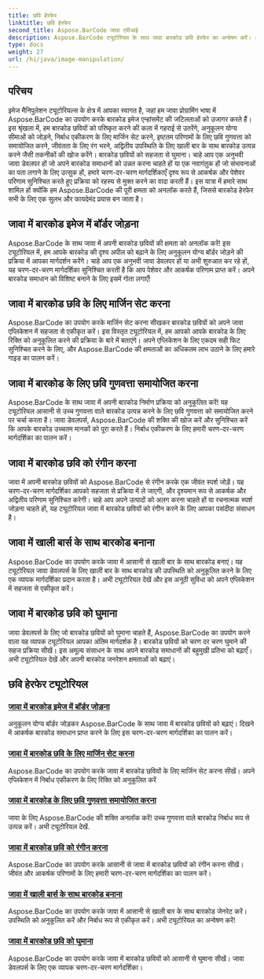 ```yaml
---
title: छवि हेरफेर
linktitle: छवि हेरफेर
second_title: Aspose.BarCode जावा एपीआई
description: Aspose.BarCode ट्यूटोरियल के साथ जावा बारकोड छवि हेरफेर का अन्वेषण करें। आसानी से दिखने में आकर्षक बारकोड को बढ़ाएं, अनुकूलित करें और बनाएं।
type: docs
weight: 27
url: /hi/java/image-manipulation/
---
```

## परिचय
इमेज मैनिपुलेशन ट्यूटोरियल्स के क्षेत्र में आपका स्वागत है, जहां हम जावा प्रोग्रामिंग भाषा में Aspose.BarCode का उपयोग करके बारकोड इमेज एन्हांसमेंट की जटिलताओं को उजागर करते हैं। इस श्रृंखला में, हम बारकोड छवियों को परिष्कृत करने की कला में गहराई से उतरेंगे, अनुकूलन योग्य सीमाओं को जोड़ने, निर्बाध एकीकरण के लिए मार्जिन सेट करने, इष्टतम परिणामों के लिए छवि गुणवत्ता को समायोजित करने, जीवंतता के लिए रंग भरने, अद्वितीय उपस्थिति के लिए खाली बार के साथ बारकोड उत्पन्न करने जैसी तकनीकों की खोज करेंगे। बारकोड छवियों को सहजता से घुमाना। चाहे आप एक अनुभवी जावा डेवलपर हों जो अपने बारकोड समाधानों को उन्नत करना चाहते हों या एक नवागंतुक हों जो संभावनाओं का पता लगाने के लिए उत्सुक हों, हमारे चरण-दर-चरण मार्गदर्शिकाएँ दृश्य रूप से आकर्षक और पेशेवर परिणाम सुनिश्चित करते हुए प्रक्रिया को रहस्य से मुक्त करने का वादा करती हैं। इस यात्रा में हमारे साथ शामिल हों क्योंकि हम Aspose.BarCode की पूरी क्षमता को अनलॉक करते हैं, जिससे बारकोड हेरफेर सभी के लिए एक सुलभ और फायदेमंद प्रयास बन जाता है।


## जावा में बारकोड इमेज में बॉर्डर जोड़ना

Aspose.BarCode के साथ जावा में अपनी बारकोड छवियों की क्षमता को अनलॉक करें! इस ट्यूटोरियल में, हम आपके बारकोड की दृश्य अपील को बढ़ाने के लिए अनुकूलन योग्य बॉर्डर जोड़ने की प्रक्रिया में आपका मार्गदर्शन करेंगे। चाहे आप एक अनुभवी जावा डेवलपर हों या अभी शुरुआत कर रहे हों, यह चरण-दर-चरण मार्गदर्शिका सुनिश्चित करती है कि आप पेशेवर और आकर्षक परिणाम प्राप्त करें। अपने बारकोड समाधान को विशिष्ट बनाने के लिए इसमें गोता लगाएँ!

## जावा में बारकोड छवि के लिए मार्जिन सेट करना

Aspose.BarCode का उपयोग करके मार्जिन सेट करना सीखकर बारकोड छवियों को अपने जावा एप्लिकेशन में सहजता से एकीकृत करें। इस विस्तृत ट्यूटोरियल में, हम आपको आपके बारकोड के लिए रिक्ति को अनुकूलित करने की प्रक्रिया के बारे में बताएंगे। अपने एप्लिकेशन के लिए एकदम सही फिट सुनिश्चित करने के लिए, और Aspose.BarCode की क्षमताओं का अधिकतम लाभ उठाने के लिए हमारे गाइड का पालन करें।

## जावा में बारकोड के लिए छवि गुणवत्ता समायोजित करना

Aspose.BarCode के साथ जावा में अपनी बारकोड निर्माण प्रक्रिया को अनुकूलित करें! यह ट्यूटोरियल आसानी से उच्च गुणवत्ता वाले बारकोड उत्पन्न करने के लिए छवि गुणवत्ता को समायोजित करने पर चर्चा करता है। जावा डेवलपर्स, Aspose.BarCode की शक्ति की खोज करें और सुनिश्चित करें कि आपके बारकोड उच्चतम मानकों को पूरा करते हैं। निर्बाध एकीकरण के लिए हमारी चरण-दर-चरण मार्गदर्शिका का पालन करें।

## जावा में बारकोड छवि को रंगीन करना

जावा में अपनी बारकोड छवियों को Aspose.BarCode से रंगीन करके एक जीवंत स्पर्श जोड़ें। यह चरण-दर-चरण मार्गदर्शिका आपको सहजता से प्रक्रिया में ले जाएगी, और दृश्यमान रूप से आकर्षक और अद्वितीय परिणाम सुनिश्चित करेगी। चाहे आप अपने उत्पादों को अलग करना चाहते हों या रचनात्मक स्पर्श जोड़ना चाहते हों, यह ट्यूटोरियल जावा में बारकोड छवियों को रंगीन करने के लिए आपका पसंदीदा संसाधन है।

## जावा में खाली बार्स के साथ बारकोड बनाना

Aspose.BarCode का उपयोग करके जावा में आसानी से खाली बार के साथ बारकोड बनाएं। यह ट्यूटोरियल जावा डेवलपर्स के लिए खाली बार के साथ बारकोड की उपस्थिति को अनुकूलित करने के लिए एक व्यापक मार्गदर्शिका प्रदान करता है। अभी ट्यूटोरियल देखें और इस अनूठी सुविधा को अपने एप्लिकेशन में सहजता से एकीकृत करें।

## जावा में बारकोड छवि को घुमाना

जावा डेवलपर्स के लिए जो बारकोड छवियों को घुमाना चाहते हैं, Aspose.BarCode का उपयोग करने वाला यह व्यापक ट्यूटोरियल आपका अंतिम मार्गदर्शक है। बारकोड छवियों को चरण दर चरण घुमाने की सहज प्रक्रिया सीखें। इस अमूल्य संसाधन के साथ अपने बारकोड समाधानों की बहुमुखी प्रतिभा को बढ़ाएँ। अभी ट्यूटोरियल देखें और अपनी बारकोड जनरेशन क्षमताओं को बढ़ाएं।
## छवि हेरफेर ट्यूटोरियल
### [जावा में बारकोड इमेज में बॉर्डर जोड़ना](./adding-borders-barcode-image/)
अनुकूलन योग्य बॉर्डर जोड़कर Aspose.BarCode के साथ जावा में बारकोड छवियों को बढ़ाएं। दिखने में आकर्षक बारकोड समाधान प्राप्त करने के लिए इस चरण-दर-चरण मार्गदर्शिका का पालन करें।
### [जावा में बारकोड छवि के लिए मार्जिन सेट करना](./setting-margins-barcode-image/)
Aspose.BarCode का उपयोग करके जावा में बारकोड छवियों के लिए मार्जिन सेट करना सीखें। अपने एप्लिकेशन में निर्बाध एकीकरण के लिए रिक्ति को अनुकूलित करें
### [जावा में बारकोड के लिए छवि गुणवत्ता समायोजित करना](./adjusting-image-quality-barcode/)
जावा के लिए Aspose.BarCode की शक्ति अनलॉक करें! उच्च गुणवत्ता वाले बारकोड निर्बाध रूप से उत्पन्न करें। अभी ट्यूटोरियल देखें.
### [जावा में बारकोड छवि को रंगीन करना](./colorizing-barcode-image/)
Aspose.BarCode का उपयोग करके आसानी से जावा में बारकोड छवियों को रंगीन करना सीखें। जीवंत और आकर्षक परिणामों के लिए हमारी चरण-दर-चरण मार्गदर्शिका का पालन करें।
### [जावा में खाली बार्स के साथ बारकोड बनाना](./generating-barcode-empty-bars/)
Aspose.BarCode का उपयोग करके जावा में आसानी से खाली बार के साथ बारकोड जेनरेट करें। उपस्थिति को अनुकूलित करें और निर्बाध रूप से एकीकृत करें। अभी ट्यूटोरियल का अन्वेषण करें!
### [जावा में बारकोड छवि को घुमाना](./rotating-barcode-image/)
Aspose.BarCode का उपयोग करके जावा में बारकोड छवियों को आसानी से घुमाना सीखें। जावा डेवलपर्स के लिए एक व्यापक चरण-दर-चरण मार्गदर्शिका।